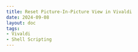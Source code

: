```yaml
---
title: Reset Picture-In-Picture View in Vivaldi
date: 2024-09-08
layout: doc
tags:
- Vivaldi
- Shell Scripting
---
```


<Title />

I use [Vivaldi Browser](https://vivaldi.com) as my daily driver, and it's mostly great. Just one nitpick. When using a multi-monitor setup and having a video play off the main screen using the Picture-in-Picture functionality (PIP), Vivaldi will store the coordinates and size of the video overlay in its preference file. When disconnecting the monitors the PIP functionality will continue to play the video off-screen, with no way to get it back. The video does show up in macOS' Exposé feature, but there is no way to place it on the screen.

[The issue is known](https://forum.vivaldi.net/topic/94219/reseting-picture-in-picture-position)

This script resets the PIP window's placement:

Dependencies: [Install jq](https://github.com/jqlang/jq)

```bash
#!/bin/bash

# check if Vivaldi is running and close it if it is
if pgrep -x "Vivaldi" > /dev/null; then
    echo "Closing Vivaldi..."
    killall Vivaldi
else
    echo "Vivaldi is not running."
fi

# create backup of Preferences file
cp ~/Library/Application\ Support/Vivaldi/Default/Preferences ~/Library/Application\ Support/Vivaldi/Default/Preferences.bak

# reset PIP window position
jq '.vivaldi.pip_placement.height = 200 | .vivaldi.pip_placement.left = 10 | .vivaldi.pip_placement.top = 10 | .vivaldi.pip_placement.width = 200' ~/Library/Application\ Support/Vivaldi/Default/Preferences.bak > ~/Library/Application\ Support/Vivaldi/Default/Preferences

# remove backup file
rm ~/Library/Application\ Support/Vivaldi/Default/Preferences.bak

# re-open Vivaldi
open -a Vivaldi
````

<Comment />
